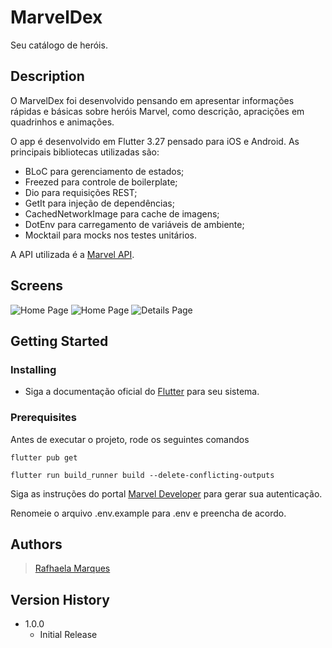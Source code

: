 # MarvelDex

Seu catálogo de heróis.

## Description

O MarvelDex foi desenvolvido pensando em apresentar informações rápidas e básicas sobre heróis Marvel, como descrição, apracições em quadrinhos e animações.

O app é desenvolvido em Flutter 3.27 pensado para iOS e Android. As principais bibliotecas utilizadas são:

- BLoC para gerenciamento de estados;
- Freezed para controle de boilerplate;
- Dio para requisições REST;
- GetIt para injeção de dependências;
- CachedNetworkImage para cache de imagens;
- DotEnv para carregamento de variáveis de ambiente;
- Mocktail para mocks nos testes unitários.

A API utilizada é a [Marvel API](https://developer.marvel.com/documentation/generalinfo).


## Screens
![Home Page](/assets/screenshots/home_1.png) ![Home Page](/assets/screenshots/home_2.png) ![Details Page](/assets/screenshots/details.png)


## Getting Started

### Installing

* Siga a documentação oficial do [Flutter](https://flutter-ko.dev/get-started/install) para seu sistema.

### Prerequisites

Antes de executar o projeto, rode os seguintes comandos
```
flutter pub get
```
```
flutter run build_runner build --delete-conflicting-outputs
```

Siga as instruções do portal [Marvel Developer](https://developer.marvel.com/documentation/authorization) para gerar sua autenticação.

Renomeie o arquivo .env.example para .env e preencha de acordo.

## Authors

> [Rafhaela Marques](https://www.linkedin.com/in/rafhaela-marques/)

## Version History

* 1.0.0
    * Initial Release